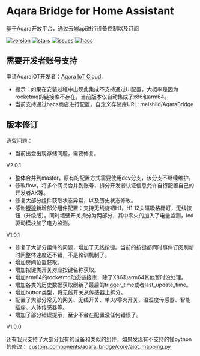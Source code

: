 # Aqara Bridge for Home Assistant

基于Aqara开放平台，通过云端api进行设备控制以及订阅

[![version](https://img.shields.io/github/manifest-json/v/meishild/AqaraBridge?filename=custom_components%2Faqara_bridge%2Fmanifest.json)](https://github.com/meishild/AqaraBridge/releases/latest) [![stars](https://img.shields.io/github/stars/meishild/AqaraBridge)](https://github.com/meishild/AqaraBridge/stargazers) [![issues](https://img.shields.io/github/issues/meishild/AqaraBridge)](https://github.com/meishild/AqaraBridge/issues) [![hacs](https://img.shields.io/badge/HACS-Default-orange.svg)](https://hacs.xyz)


## 需要开发者账号支持

申请AqaraIOT开发者：[Aqara IoT Cloud](https://developer.aqara.com/register).

* 提示：如果在安装过程中出现此集成不支持通过UI配置，大概率是因为rocketmq的链接库不存在，当前版本仅自动集成了x86和arm64。
* 当前支持通过hacs商店进行配置，自定义存储库URL: meishild/AqaraBridge
## 版本修订

遗留问题：
* 当前出会出现存储问题，需要修复。

V2.0.1
* 整体合并到master，原有的配置方式需要使用dev分支，该分支不继续维护。
* 修改flow，将多个网关合并到账号，拆分开发者认证信息允许自行配置自己的开发者AK等。
* 修复大部分组件获取状态异常，以及历史状态修改。
* 感谢[银狼](https://bbs.hassbian.com/?62352)新增部分组件配置：支持无线旋钮H1，H1 12头磁吸格栅灯，无线按钮（升级版）。同时墙壁开关拆分为两部分，其中零火的加入了电量监测，led驱动模块加了电力监测。

V1.0.1
* 修复了大部分组件的问题，增加了无线按键。当前的按键都同时事件订阅刷新时间整体速度还不错，不是轮训机制了。
* 增加房间位置获取。
* 增加按键类开关对应按键名称获取。
* 增加arm64的rocketmq动态链接库，除了X86和arm64其他暂时没处理。
* 增加各类的历史数据获取刷新了最后的trigger_time或者last_update_time。
* 增加button类型，将无线开关从传感器上拆分。
* 配置了大部分常见的网关、无线开关、单火/零火开关、温湿度传感器、智能插座、人体传感器等。
* 增加了部分错误提示，至少不会在配置没任何错误了。

V1.0.0

还有我只支持了大部分我有的设备和类似的组件，如果发现有不支持的懂python的修改：
[custom_components/aqara_bridge/core/aiot_mapping.py](https://github.com/meishild/AqaraBridge/blob/master/custom_components/aqara_bridge/core/aiot_mapping.py)

